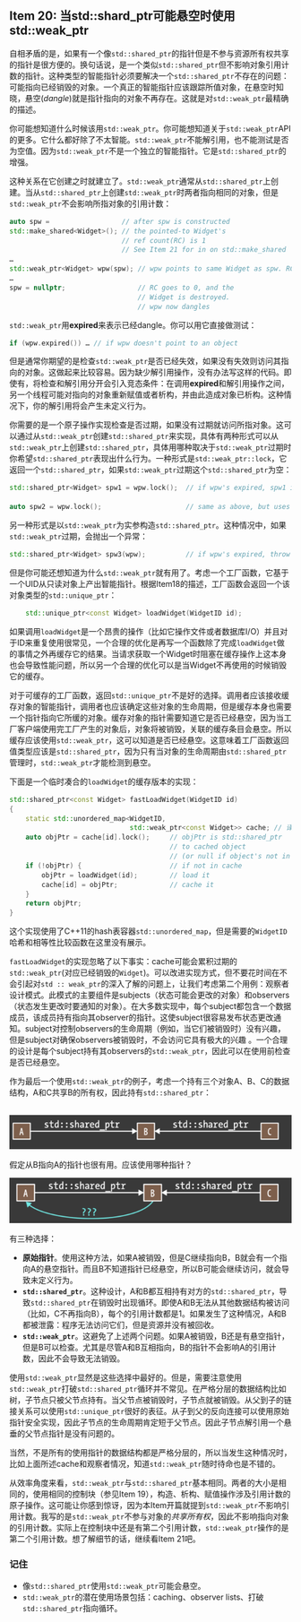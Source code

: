 ## Item 20: 当std::shard_ptr可能悬空时使用std::weak_ptr


自相矛盾的是，如果有一个像`std::shared_ptr`的指针但是不参与资源所有权共享的指针是很方便的。换句话说，是一个类似`std::shared_ptr`但不影响对象引用计数的指针。这种类型的智能指针必须要解决一个`std::shared_ptr`不存在的问题：可能指向已经销毁的对象。一个真正的智能指针应该跟踪所值对象，在悬空时知晓，悬空(*dangle*)就是指针指向的对象不再存在。这就是对`std::weak_ptr`最精确的描述。

你可能想知道什么时候该用`std::weak_ptr`。你可能想知道关于`std::weak_ptr`API的更多。它什么都好除了不太智能。`std::weak_ptr`不能解引用，也不能测试是否为空值。因为`std::weak_ptr`不是一个独立的智能指针。它是`std::shared_ptr`的增强。

这种关系在它创建之时就建立了。`std::weak_ptr`通常从`std::shared_ptr`上创建。当从`std::shared_ptr`上创建`std::weak_ptr`时两者指向相同的对象，但是`std::weak_ptr`不会影响所指对象的引用计数：
```cpp
auto spw = 					// after spw is constructed
std::make_shared<Widget>(); // the pointed-to Widget's
							// ref count(RC) is 1
							// See Item 21 for in on std::make_shared
…
std::weak_ptr<Widget> wpw(spw); // wpw points to same Widget as spw. RC remains 1
…
spw = nullptr; 					// RC goes to 0, and the
								// Widget is destroyed.
								// wpw now dangles
```
`std::weak_ptr`用**expired**来表示已经dangle。你可以用它直接做测试：

```CPP
if (wpw.expired()) … // if wpw doesn't point to an object
```
但是通常你期望的是检查`std::weak_ptr`是否已经失效，如果没有失效则访问其指向的对象。这做起来比较容易。因为缺少解引用操作，没有办法写这样的代码。即使有，将检查和解引用分开会引入竞态条件：在调用**expired**和解引用操作之间，另一个线程可能对指向的对象重新赋值或者析构，并由此造成对象已析构。这种情况下，你的解引用将会产生未定义行为。

你需要的是一个原子操作实现检查是否过期，如果没有过期就访问所指对象。这可以通过从`std::weak_ptr`创建`std::shared_ptr`来实现，具体有两种形式可以从`std::weak_ptr`上创建`std::shared_ptr`，具体用哪种取决于`std::weak_ptr`过期时你希望`std::shared_ptr`表现出什么行为。一种形式是`std::weak_ptr::lock`，它返回一个`std::shared_ptr`，如果`std::weak_ptr`过期这个`std::shared_ptr`为空：
```cpp
std::shared_ptr<Widget> spw1 = wpw.lock();  // if wpw's expired, spw1 is null
 											
auto spw2 = wpw.lock(); 					// same as above, but uses auto
```
另一种形式是以`std::weak_ptr`为实参构造`std::shared_ptr`。这种情况中，如果`std::weak_ptr`过期，会抛出一个异常：
```cpp
std::shared_ptr<Widget> spw3(wpw);			// if wpw's expired, throw std::bad_weak_ptr
```
但是你可能还想知道为什么`std::weak_ptr`就有用了。考虑一个工厂函数，它基于一个UID从只读对象上产出智能指针。根据Item18的描述，工厂函数会返回一个该对象类型的`std::unique_ptr`：
```cpp
	std::unique_ptr<const Widget> loadWidget(WidgetID id);
```
如果调用`loadWidget`是一个昂贵的操作（比如它操作文件或者数据库I/O）并且对于ID来重复使用很常见，一个合理的优化是再写一个函数除了完成`loadWidget`做的事情之外再缓存它的结果。当请求获取一个Widget时阻塞在缓存操作上这本身也会导致性能问题，所以另一个合理的优化可以是当Widget不再使用的时候销毁它的缓存。

对于可缓存的工厂函数，返回`std::unique_ptr`不是好的选择。调用者应该接收缓存对象的智能指针，调用者也应该确定这些对象的生命周期，但是缓存本身也需要一个指针指向它所缓的对象。缓存对象的指针需要知道它是否已经悬空，因为当工厂客户端使用完工厂产生的对象后，对象将被销毁，关联的缓存条目会悬空。所以缓存应该使用`std::weak_ptr`，这可以知道是否已经悬空。这意味着工厂函数返回值类型应该是`std::shared_ptr`，因为只有当对象的生命周期由`std::shared_ptr`管理时，`std::weak_ptr`才能检测到悬空。

下面是一个临时凑合的`loadWidget`的缓存版本的实现：
```cpp
std::shared_ptr<const Widget> fastLoadWidget(WidgetID id)
{
	static std::unordered_map<WidgetID,
							  std::weak_ptr<const Widget>> cache; // 译者注：这里是高亮
	auto objPtr = cache[id].lock(); 	// objPtr is std::shared_ptr 
										// to cached object 
										// (or null if object's not in cache)
	if (!objPtr) { 						// if not in cache
		objPtr = loadWidget(id); 		// load it 
		cache[id] = objPtr; 			// cache it 
	}
	return objPtr;
}
```

这个实现使用了C++11的hash表容器`std::unordered_map`，但是需要的`WidgetID`哈希和相等性比较函数在这里没有展示。

`fastLoadWidget`的实现忽略了以下事实：cache可能会累积过期的`std::weak_ptr`(对应已经销毁的`Widget`)。可以改进实现方式，但不要花时间在不会引起对`std :: weak_ptr`的深入了解的问题上，让我们考虑第二个用例：观察者设计模式。此模式的主要组件是subjects（状态可能会更改的对象）和observers（状态发生更改时要通知的对象）。在大多数实现中，每个subject都包含一个数据成员，该成员持有指向其observer的指针。这使subject很容易发布状态更改通知。subject对控制observers的生命周期（例如，当它们被销毁时）没有兴趣，但是subject对确保observers被销毁时，不会访问它具有极大的兴趣 。一个合理的设计是每个subject持有其observers的`std::weak_ptr`，因此可以在使用前检查是否已经悬空。

作为最后一个使用`std::weak_ptr`的例子，考虑一个持有三个对象A、B、C的数据结构，A和C共享B的所有权，因此持有`std::shared_ptr`：

​	![image-20201101170753295](media/item20/image-20201101170753295.png)

假定从B指向A的指针也很有用。应该使用哪种指针？

![image-20201101170921305](media/item20/image-20201101170921305.png)

有三种选择：

- **原始指针**。使用这种方法，如果A被销毁，但是C继续指向B，B就会有一个指向A的悬空指针。而且B不知道指针已经悬空，所以B可能会继续访问，就会导致未定义行为。
- **`std::shared_ptr`**。这种设计，A和B都互相持有对方的`std::shared_ptr`，导致`std::shared_ptr`在销毁时出现循环。即使A和B无法从其他数据结构被访问（比如，C不再指向B），每个的引用计数都是1。如果发生了这种情况，A和B都被泄露：程序无法访问它们，但是资源并没有被回收。
- **`std::weak_ptr`**。这避免了上述两个问题。如果A被销毁，B还是有悬空指针，但是B可以检查。尤其是尽管A和B互相指向，B的指针不会影响A的引用计数，因此不会导致无法销毁。

使用`std::weak_ptr`显然是这些选择中最好的。但是，需要注意使用`std::weak_ptr`打破`std::shared_ptr`循环并不常见。在严格分层的数据结构比如树，子节点只被父节点持有。当父节点被销毁时，子节点就被销毁。从父到子的链接关系可以使用`std::unique_ptr`很好的表征。从子到父的反向连接可以使用原始指针安全实现，因此子节点的生命周期肯定短于父节点。因此子节点解引用一个悬垂的父节点指针是没有问题的。

当然，不是所有的使用指针的数据结构都是严格分层的，所以当发生这种情况时，比如上面所述cache和观察者情况，知道`std::weak_ptr`随时待命也是不错的。

从效率角度来看，`std::weak_ptr`与`std::shared_ptr`基本相同。两者的大小是相同的，使用相同的控制块（参见Item 19），构造、析构、赋值操作涉及引用计数的原子操作。这可能让你感到惊讶，因为本Item开篇就提到`std::weak_ptr`不影响引用计数。我写的是`std::weak_ptr`不参与对象的*共享所有权*，因此不影响指向对象的引用计数。实际上在控制块中还是有第二个引用计数，`std::weak_ptr`操作的是第二个引用计数。想了解细节的话，继续看Item 21吧。

### 记住

- 像`std::shared_ptr`使用`std::weak_ptr`可能会悬空。
- `std::weak_ptr`的潜在使用场景包括：caching、observer lists、打破`std::shared_ptr`指向循环。